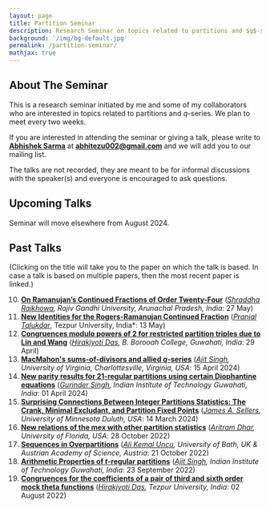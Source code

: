 ```yaml
---
layout: page
title: Partition Seminar
description: Research Seminar on topics related to partitions and $q$-series.
background: '/img/bg-default.jpg'
permalink: /partition-seminar/
mathjax: true
---
```


## About The Seminar

This is a research seminar initiated by me and some of my collaborators who are interested in topics related to partitions and $q$-series. We plan to meet every two weeks.  

If you are interested in attending the seminar or giving a talk, please write to **[Abhishek Sarma](https://sites.google.com/view/abhishek-sarma/home?authuser=0)** at **abhitezu002@gmail.com** and we will add you to our mailing list.  

The talks are not recorded, they are meant to be for informal discussions with the speaker(s) and everyone is encouraged to ask questions.

## Upcoming Talks
 
Seminar will move elsewhere from August 2024.

## Past Talks

(Clicking on the title will take you to the paper on which the talk is based. In case a talk is based on multiple papers, then the most recent paper is linked.)  

10. **[On Ramanujan’s Continued Fractions of Order Twenty-Four](https://assets-eu.researchsquare.com/files/rs-2906861/v1_covered_5a8451df-687f-4054-8e4f-34f6a67c9eef.pdf?c=1683610233)** (*[Shraddha Rajkhowa](https://www.researchgate.net/profile/Shraddha-Rajkhowa), Rajiv Gandhi University, Arunachal Pradesh, India*: 27 May)
9. **[New Identities for the Rogers-Ramanujan Continued Fraction](https://www.researchgate.net/publication/370237160_Some_New_Identities_for_the_Rogers-Ramanujan_Continued_Fraction_and_Functions)** (*[Pranjal Talukdar](https://www.researchgate.net/profile/Pranjal-Talukdar-2)*, Tezpur University, India*: 13 May)
8. **[Congruences modulo powers of $2$ for restricted partition triples due to Lin and Wang](https://link.springer.com/article/10.1007/s11139-023-00803-4)** (*[Hirakjyoti Das](https://sites.google.com/view/hirakjyotidas/home?authuser=0), B. Borooah College, Guwahati, India*: 29 April)
7. **[MacMahon's sums-of-divisors and allied $q$-series](https://arxiv.org/pdf/2311.07496.pdf)** (*[Ajit Singh](https://sites.google.com/view/ajitsingh04/home?authuser=0), University of Virginia, Charlottesville, Virginia, USA*: 15 April 2024)
6. **[New parity results for $21$-regular partitions using certain Diophantine equations](https://www.impan.pl/en/publishing-house/journals-and-series/acta-arithmetica/online/115248/certain-diophantine-equations-and-new-parity-results-for-21-regular-partitions)** (*[Gurinder Singh](https://gurindermaan1018.wixsite.com/gurinder), Indian Institute of Technology Guwahati, India*: 01 April 2024)
5. **[Surprising Connections Between Integer Partitions Statistics: The Crank, Minimal Excludant, and Partition Fixed Points](https://www.sciencedirect.com/science/article/pii/S0012365X24000694)** (*[James A. Sellers](https://www.d.umn.edu/~jsellers/), University of Minnesota Duluth, USA*: 14 March 2024)
4. **[New relations of the mex with other partition statistics](https://arxiv.org/abs/2201.05997)** (*[Aritram Dhar](https://www.researchgate.net/profile/Aritram-Dhar), University of Florida, USA*: 28 October 2022)
3. **[Sequences in Overpartitions](https://arxiv.org/abs/2111.15003)** (*[Ali Kemal Uncu](https://akuncu.com), University of Bath, UK & Austrian Academy of Science, Austria*: 21 October 2022) 
2. **[Arithmetic Properties of $t$-regular partitions](https://link.springer.com/article/10.1007/s11139-022-00580-6)** (*[Ajit Singh](https://www.researchgate.net/profile/Ajit-Singh-32), Indian Institute of Technology Guwahati, India*: 23 September 2022)  
1. **[Congruences for the coefficients of a pair of third and sixth order mock theta functions](https://link.springer.com/article/10.1007/s11139-022-00635-8)** (*[Hirakjyoti Das](https://sites.google.com/view/hirakjyotidas/home?authuser=0), Tezpur University, India*: 02 August 2022)  
